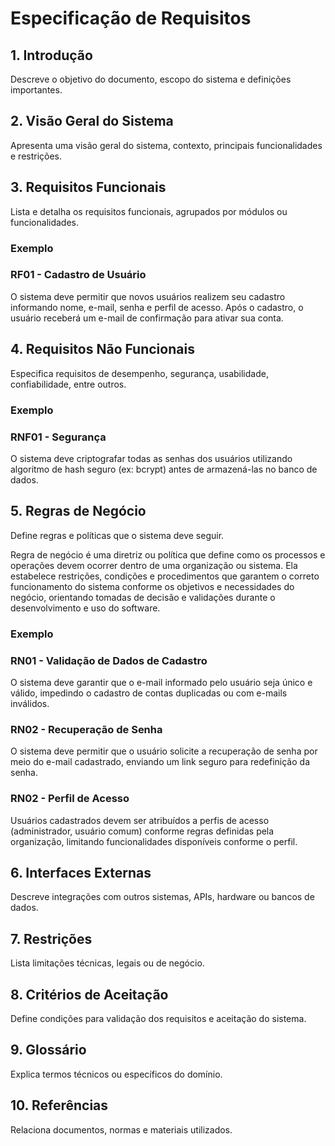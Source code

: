 # Especificação de Requisitos

## 1. Introdução
Descreve o objetivo do documento, escopo do sistema e definições importantes.

## 2. Visão Geral do Sistema
Apresenta uma visão geral do sistema, contexto, principais funcionalidades e restrições.

## 3. Requisitos Funcionais
Lista e detalha os requisitos funcionais, agrupados por módulos ou funcionalidades.

### Exemplo
### RF01 - Cadastro de Usuário

O sistema deve permitir que novos usuários realizem seu cadastro informando nome, e-mail, senha e perfil de acesso. Após o cadastro, o usuário receberá um e-mail de confirmação para ativar sua conta.

## 4. Requisitos Não Funcionais
Especifica requisitos de desempenho, segurança, usabilidade, confiabilidade, entre outros.

### Exemplo
### RNF01 - Segurança

O sistema deve criptografar todas as senhas dos usuários utilizando algoritmo de hash seguro (ex: bcrypt) antes de armazená-las no banco de dados.

## 5. Regras de Negócio
Define regras e políticas que o sistema deve seguir.

Regra de negócio é uma diretriz ou política que define como os processos e operações devem ocorrer dentro de uma organização ou sistema. Ela estabelece restrições, condições e procedimentos que garantem o correto funcionamento do sistema conforme os objetivos e necessidades do negócio, orientando tomadas de decisão e validações durante o desenvolvimento e uso do software.

### Exemplo

### RN01 - Validação de Dados de Cadastro

O sistema deve garantir que o e-mail informado pelo usuário seja único e válido, impedindo o cadastro de contas duplicadas ou com e-mails inválidos.

### RN02 - Recuperação de Senha

O sistema deve permitir que o usuário solicite a recuperação de senha por meio do e-mail cadastrado, enviando um link seguro para redefinição da senha.



### RN02 - Perfil de Acesso

Usuários cadastrados devem ser atribuídos a perfis de acesso (administrador, usuário comum) conforme regras definidas pela organização, limitando funcionalidades disponíveis conforme o perfil.


## 6. Interfaces Externas
Descreve integrações com outros sistemas, APIs, hardware ou bancos de dados.

## 7. Restrições
Lista limitações técnicas, legais ou de negócio.

## 8. Critérios de Aceitação
Define condições para validação dos requisitos e aceitação do sistema.

## 9. Glossário
Explica termos técnicos ou específicos do domínio.

## 10. Referências
Relaciona documentos, normas e materiais utilizados.